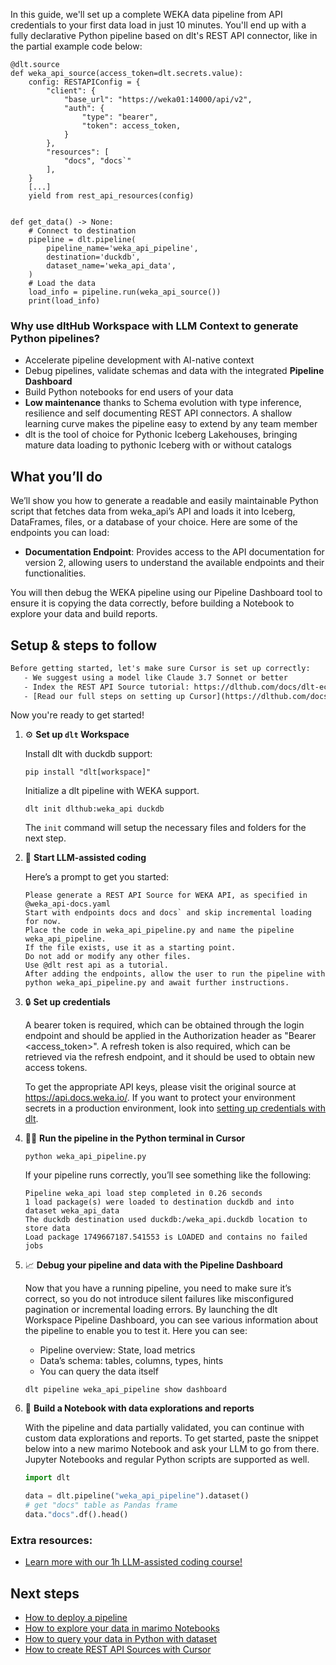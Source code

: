 In this guide, we'll set up a complete WEKA data pipeline from API credentials to your first data load in just 10 minutes. You'll end up with a fully declarative Python pipeline based on dlt's REST API connector, like in the partial example code below:

```python-outcome
@dlt.source
def weka_api_source(access_token=dlt.secrets.value):
    config: RESTAPIConfig = {
        "client": {
            "base_url": "https://weka01:14000/api/v2",
            "auth": {
                "type": "bearer",
                "token": access_token,
            }
        },
        "resources": [
            "docs", "docs`"
        ],
    }
    [...]
    yield from rest_api_resources(config)


def get_data() -> None:
    # Connect to destination
    pipeline = dlt.pipeline(
        pipeline_name='weka_api_pipeline',
        destination='duckdb',
        dataset_name='weka_api_data', 
    )
    # Load the data
    load_info = pipeline.run(weka_api_source())
    print(load_info) 
```

### Why use dltHub Workspace with LLM Context to generate Python pipelines?

- Accelerate pipeline development with AI-native context
- Debug pipelines, validate schemas and data with the integrated **Pipeline Dashboard**
- Build Python notebooks for end users of your data
- **Low maintenance** thanks to Schema evolution with type inference, resilience and self documenting REST API connectors. A shallow learning curve makes the pipeline easy to extend by any team member
- dlt is the tool of choice for Pythonic Iceberg Lakehouses, bringing mature data loading to pythonic Iceberg with or without catalogs

## What you’ll do

We’ll show you how to generate a readable and easily maintainable Python script that fetches data from weka_api’s API and loads it into Iceberg, DataFrames, files, or a database of your choice. Here are some of the endpoints you can load:

- **Documentation Endpoint**: Provides access to the API documentation for version 2, allowing users to understand the available endpoints and their functionalities.

You will then debug the WEKA pipeline using our Pipeline Dashboard tool to ensure it is copying the data correctly, before building a Notebook to explore your data and build reports.

## Setup & steps to follow

```default
Before getting started, let's make sure Cursor is set up correctly:
   - We suggest using a model like Claude 3.7 Sonnet or better
   - Index the REST API Source tutorial: https://dlthub.com/docs/dlt-ecosystem/verified-sources/rest_api/ and add it to context as **@dlt rest api**
   - [Read our full steps on setting up Cursor](https://dlthub.com/docs/dlt-ecosystem/llm-tooling/cursor-restapi#23-configuring-cursor-with-documentation)
```

Now you're ready to get started!

1. ⚙️ **Set up `dlt` Workspace**
    
    Install dlt with duckdb support:
    ```shell
    pip install "dlt[workspace]"
    ```

    Initialize a dlt pipeline with WEKA support.
    ```shell
    dlt init dlthub:weka_api duckdb
    ```

    The `init` command will setup the necessary files and folders for the next step.
    
2. 🤠 **Start LLM-assisted coding**
    
    Here’s a prompt to get you started:
    
    ```prompt
    Please generate a REST API Source for WEKA API, as specified in @weka_api-docs.yaml 
    Start with endpoints docs and docs` and skip incremental loading for now. 
    Place the code in weka_api_pipeline.py and name the pipeline weka_api_pipeline. 
    If the file exists, use it as a starting point. 
    Do not add or modify any other files. 
    Use @dlt rest api as a tutorial. 
    After adding the endpoints, allow the user to run the pipeline with python weka_api_pipeline.py and await further instructions.
    ```

    
3. 🔒 **Set up credentials** 
    
    A bearer token is required, which can be obtained through the login endpoint and should be applied in the Authorization header as "Bearer <access_token>". A refresh token is also required, which can be retrieved via the refresh endpoint, and it should be used to obtain new access tokens.
    
    To get the appropriate API keys, please visit the original source at https://api.docs.weka.io/.
    If you want to protect your environment secrets in a production environment, look into [setting up credentials with dlt](https://dlthub.com/docs/walkthroughs/add_credentials).
    
4. 🏃‍♀️ **Run the pipeline in the Python terminal in Cursor**
    
    ```shell
    python weka_api_pipeline.py
    ```
    
    If your pipeline runs correctly, you’ll see something like the following:
    
    ```shell
    Pipeline weka_api load step completed in 0.26 seconds
    1 load package(s) were loaded to destination duckdb and into dataset weka_api_data
    The duckdb destination used duckdb:/weka_api.duckdb location to store data
    Load package 1749667187.541553 is LOADED and contains no failed jobs
    ```
    
5. 📈 **Debug your pipeline and data with the Pipeline Dashboard**

    Now that you have a running pipeline, you need to make sure it’s correct, so you do not introduce silent failures like misconfigured pagination or incremental loading errors. By launching the dlt Workspace Pipeline Dashboard, you can see various information about the pipeline to enable you to test it. Here you can see:
    - Pipeline overview: State, load metrics
    - Data’s schema: tables, columns, types, hints
    - You can query the data itself
    
    ```shell
    dlt pipeline weka_api_pipeline show dashboard
    ```
    
6. 🐍 **Build a Notebook with data explorations and reports**

    With the pipeline and data partially validated, you can continue with custom data explorations and reports. To get started, paste the snippet below into a new marimo Notebook and ask your LLM to go from there. Jupyter Notebooks and regular Python scripts are supported as well.

    
    ```python
    import dlt

   data = dlt.pipeline("weka_api_pipeline").dataset()
   # get "docs" table as Pandas frame
   data."docs".df().head()
    ```

### Extra resources:

- [Learn more with our 1h LLM-assisted coding course!](https://www.youtube.com/watch?v=GGid70rnJuM)

## Next steps

- [How to deploy a pipeline](https://dlthub.com/docs/walkthroughs/deploy-a-pipeline)
- [How to explore your data in marimo Notebooks](https://dlthub.com/docs/general-usage/dataset-access/marimo)
- [How to query your data in Python with dataset](https://dlthub.com/docs/general-usage/dataset-access/dataset)
- [How to create REST API Sources with Cursor](https://dlthub.com/docs/dlt-ecosystem/llm-tooling/cursor-restapi)
